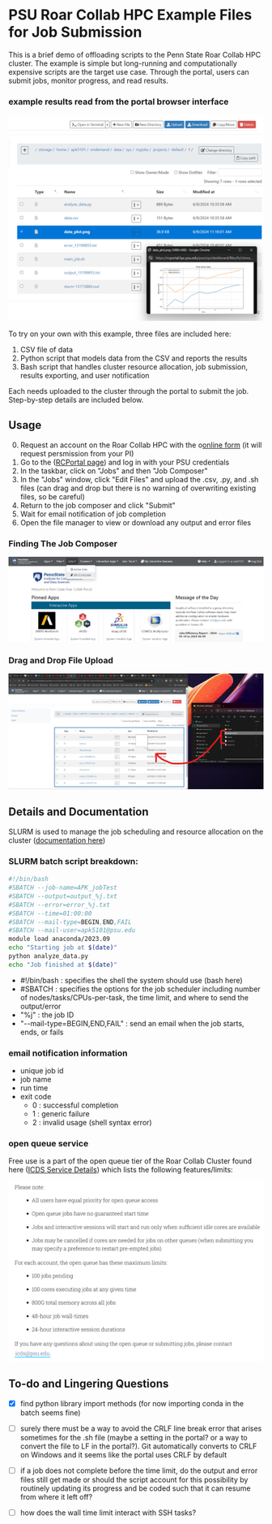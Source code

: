 # PSU Roar Collab HPC Example Files for Job Submission

This is a brief demo of offloading scripts to the Penn State Roar Collab HPC cluster.  The example is simple but long-running and computationally expensive scripts are the target use case.  Through the portal, users can submit jobs, monitor progress, and read results.

### example results read from the portal browser interface

![results](images/ExampleData.png)

To try on your own with this example, three files are included here:

1. CSV file of data
2. Python script that models data from the CSV and reports the results
3. Bash script that handles cluster resource allocation, job submission, results exporting, and user notification

Each needs uploaded to the cluster through the portal to submit the job.  Step-by-step details are included below.

## Usage

0. Request an account on the Roar Collab HPC with the o[online form](https://accounts.aci.ics.psu.edu/users/) (it will request persmission from your PI)
1. Go to the  ([RCPortal page](https://rcportal.hpc.psu.edu/pun/sys/dashboard/)) and log in with your PSU credentials
2. In the taskbar, click on "Jobs" and then "Job Composer"
3. In the "Jobs" window, click "Edit Files" and upload the .csv, .py, and .sh files (can drag and drop but there is no warning of overwriting existing files, so be careful)
4. Return to the job composer and click "Submit"
5. Wait for email notification of job completion
6. Open the file manager to view or download any output and error files

### Finding The Job Composer
![job composer](images/JobComposter.png)

### Drag and Drop File Upload
![drag and drop](images/DragAndDrop.png)

## Details and Documentation

SLURM is used to manage the job scheduling and resource allocation on the cluster ([documentation here](https://slurm.schedmd.com/documentation.html))

### SLURM batch script breakdown:
  
  ```bash
  #!/bin/bash
  #SBATCH --job-name=APK_jobTest
  #SBATCH --output=output_%j.txt
  #SBATCH --error=error_%j.txt
  #SBATCH --time=01:00:00
  #SBATCH --mail-type=BEGIN,END,FAIL
  #SBATCH --mail-user=apk5101@psu.edu
  module load anaconda/2023.09
  echo "Starting job at $(date)"
  python analyze_data.py
  echo "Job finished at $(date)"
  ```

- #!/bin/bash : specifies the shell the system should use (bash here)
- #SBATCH : specifies the options for the job scheduler including number of nodes/tasks/CPUs-per-task, the time limit, and where to send the output/error
- "%j" : the job ID
- "--mail-type=BEGIN,END,FAIL" : send an email when the job starts, ends, or fails

### email notification information

- unique job id
- job name
- run time
- exit code
  - 0 : successful completion
  - 1 : generic failure
  - 2 : invalid usage (shell syntax error)

### open queue service

Free use is a part of the open queue tier of the Roar Collab Cluster found here ([ICDS Service Details](https://www.icds.psu.edu/service-details/)) which lists the following features/limits:

![open queue](images/OpenQueueDetails.png)

## To-do and Lingering Questions

- [x] find python library import methods (for now importing conda in the batch seems fine)

- [ ] surely there must be a way to avoid the CRLF line break error that arises sometimes for the .sh file (maybe a setting in the portal? or a way to convert the file to LF in the portal?).  Git automatically converts to CRLF on Windows and it seems like the portal uses CRLF by default

- [ ] if a job does not complete before the time limit, do the output and error files still get made or should the script account for this possibility by routinely updating its progress and be coded such that it can resume from where it left off?

- [ ] how does the wall time limit interact with SSH tasks?